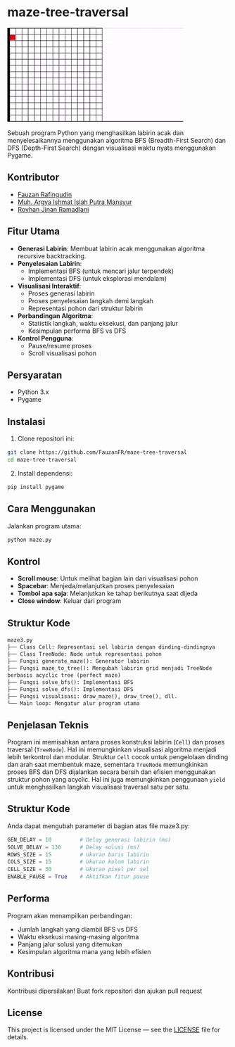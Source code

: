 # maze-tree-traversal

![Demo GIF](demo.gif)

Sebuah program Python yang menghasilkan labirin acak dan menyelesaikannya menggunakan algoritma BFS (Breadth-First Search) dan DFS (Depth-First Search) dengan visualisasi waktu nyata menggunakan Pygame.

## Kontributor
- [Fauzan Rafingudin](https://github.com/FauzanFR)
- [Muh. Argya Ishmat Islah Putra Mansyur]()
- [Royhan Jinan Ramadlani]()

## Fitur Utama
- **Generasi Labirin**: Membuat labirin acak menggunakan algoritma recursive backtracking.
- **Penyelesaian Labirin**:
  - Implementasi BFS (untuk mencari jalur terpendek)
  - Implementasi DFS (untuk eksplorasi mendalam)
- **Visualisasi Interaktif**:
  - Proses generasi labirin
  - Proses penyelesaian langkah demi langkah
  - Representasi pohon dari struktur labirin
- **Perbandingan Algoritma**:
  - Statistik langkah, waktu eksekusi, dan panjang jalur
  - Kesimpulan performa BFS vs DFS
- **Kontrol Pengguna**:
  - Pause/resume proses
  - Scroll visualisasi pohon

## Persyaratan
- Python 3.x
- Pygame

## Instalasi
1. Clone repositori ini:
```bash
git clone https://github.com/FauzanFR/maze-tree-traversal
cd maze-tree-traversal
```
2. Install dependensi:
```bash
pip install pygame
```

## Cara Menggunakan
Jalankan program utama:
```bash
python maze.py
```

## Kontrol
- **Scroll mouse**: Untuk melihat bagian lain dari visualisasi pohon
- **Spacebar**: Menjeda/melanjutkan proses penyelesaian
- **Tombol apa saja**: Melanjutkan ke tahap berikutnya saat dijeda
- **Close window**: Keluar dari program

## Struktur Kode
```plaintext
maze3.py
├── Class Cell: Representasi sel labirin dengan dinding-dindingnya
├── Class TreeNode: Node untuk representasi pohon
├── Fungsi generate_maze(): Generator labirin
├── Fungsi maze_to_tree(): Mengubah labirin grid menjadi TreeNode berbasis acyclic tree (perfect maze)
├── Fungsi solve_bfs(): Implementasi BFS
├── Fungsi solve_dfs(): Implementasi DFS
├── Fungsi visualisasi: draw_maze(), draw_tree(), dll.
└── Main loop: Mengatur alur program utama
```
## Penjelasan Teknis

Program ini memisahkan antara proses konstruksi labirin (`Cell`) dan proses traversal (`TreeNode`). Hal ini memungkinkan visualisasi algoritma menjadi lebih terkontrol dan modular. Struktur `Cell` cocok untuk pengelolaan dinding dan arah saat membentuk maze, sementara `TreeNode` memungkinkan proses BFS dan DFS dijalankan secara bersih dan efisien menggunakan struktur pohon yang acyclic. Hal ini juga memungkinkan penggunaan `yield` untuk menghasilkan langkah visualisasi traversal satu per satu.

## Struktur Kode
Anda dapat mengubah parameter di bagian atas file maze3.py:
```python
GEN_DELAY = 10         # Delay generasi labirin (ms)
SOLVE_DELAY = 130      # Delay solusi (ms)
ROWS_SIZE = 15         # Ukuran baris labirin
COLS_SIZE = 15         # Ukuran kolom labirin
CELL_SIZE = 30         # Ukuran pixel per sel
ENABLE_PAUSE = True    # Aktifkan fitur pause
```

## Performa
Program akan menampilkan perbandingan:

- Jumlah langkah yang diambil BFS vs DFS
- Waktu eksekusi masing-masing algoritma
- Panjang jalur solusi yang ditemukan
- Kesimpulan algoritma mana yang lebih efisien

## Kontribusi
Kontribusi dipersilakan! Buat fork repositori dan ajukan pull request

## License
This project is licensed under the MIT License — see the [LICENSE](./LICENSE) file for details.
